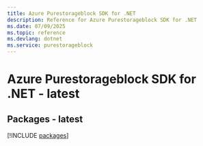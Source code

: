 ```yaml
---
title: Azure Purestorageblock SDK for .NET
description: Reference for Azure Purestorageblock SDK for .NET
ms.date: 07/09/2025
ms.topic: reference
ms.devlang: dotnet
ms.service: purestorageblock
---
```

# Azure Purestorageblock SDK for .NET - latest
## Packages - latest
[!INCLUDE [packages](purestorageblock-index.md)]